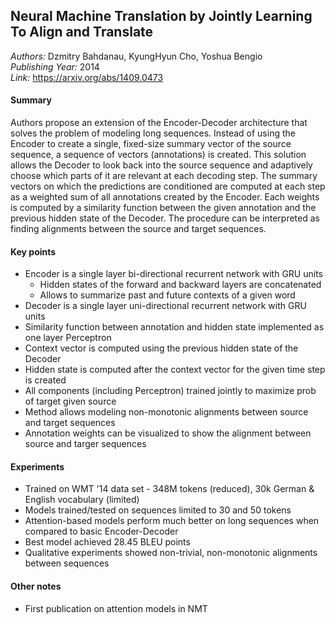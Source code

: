 ## Neural Machine Translation by Jointly Learning To Align and Translate
_Authors:_ Dzmitry Bahdanau, KyungHyun Cho, Yoshua Bengio  
_Publishing Year:_ 2014  
_Link:_ https://arxiv.org/abs/1409.0473

#### Summary
Authors propose an extension of the Encoder-Decoder architecture that solves the problem of modeling long sequences. Instead of using the Encoder to create a single, fixed-size summary vector of the source sequence, a sequence of vectors (annotations) is created. This solution allows the Decoder to look back into the source sequence and adaptively choose which parts of it are relevant at each decoding step. The summary vectors on which the predictions are conditioned are computed at each step as a weighted sum of all annotations created by the Encoder. Each weights is computed by a similarity function between the given annotation and the previous hidden state of the Decoder. The procedure can be interpreted as finding alignments between the source and target sequences.

#### Key points
- Encoder is a single layer bi-directional recurrent network with GRU units
  - Hidden states of the forward and backward layers are concatenated
  - Allows to summarize past and future contexts of a given word
- Decoder is a single layer uni-directional recurrent network with GRU units
- Similarity function between annotation and hidden state implemented as one layer Perceptron
- Context vector is computed using the previous hidden state of the Decoder
- Hidden state is computed after the context vector for the given time step is created
- All components (including Perceptron) trained jointly to maximize prob of target given source
- Method allows modeling non-monotonic alignments between source and target sequences
- Annotation weights can be visualized to show the alignment between source and targer sequences

#### Experiments
- Trained on WMT '14 data set - 348M tokens (reduced), 30k German & English vocabulary (limited)
- Models trained/tested on sequences limited to 30 and 50 tokens
- Attention-based models perform much better on long sequences when compared to basic Encoder-Decoder
- Best model achieved 28.45 BLEU points
- Qualitative experiments showed non-trivial, non-monotonic alignments between sequences

#### Other notes
- First publication on attention models in NMT
